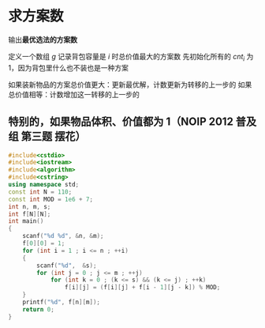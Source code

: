 # 求方案数
输出**最优选法的方案数**

定义一个数组 $g$ 记录背包容量是 $i$ 时总价值最大的方案数
先初始化所有的 $cnt_i$ 为 $1$，因为背包里什么也不装也是一种方案

如果装新物品的方案总价值更大：更新最优解，计数更新为转移的上一步的
如果总价值相等：计数增加这一转移的上一步的

## 特别的，如果物品体积、价值都为 $1$（NOIP 2012 普及组 第三题 摆花）
```cpp
#include<cstdio>
#include<iostream>
#include<algorithm>
#include<cstring>
using namespace std;
const int N = 110;
const int MOD = 1e6 + 7;
int n, m, s;
int f[N][N];
int main()
{
	scanf("%d %d", &n, &m);
	f[0][0] = 1;
	for (int i = 1 ; i <= n ; ++i)
	{
		scanf("%d",  &s);
		for (int j = 0 ; j <= m ; ++j)
			for (int k = 0 ; (k <= s) && (k <= j) ; ++k)
				f[i][j] = (f[i][j] + f[i - 1][j - k]) % MOD;
	}
	printf("%d", f[n][m]);
	return 0;
}
```